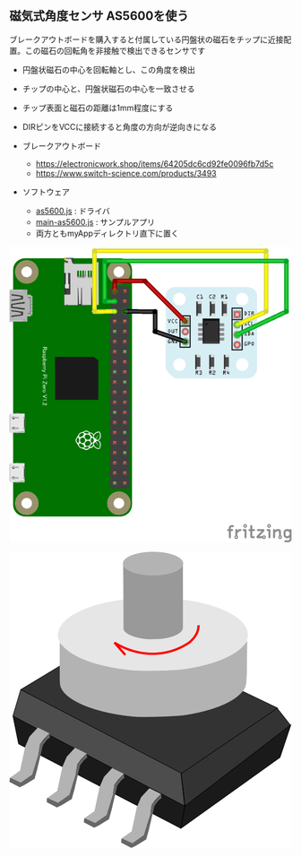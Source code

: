 ## 磁気式角度センサ AS5600を使う

ブレークアウトボードを購入すると付属している円盤状の磁石をチップに近接配置。この磁石の回転角を非接触で検出できるセンサです
* 円盤状磁石の中心を回転軸とし、この角度を検出
* チップの中心と、円盤状磁石の中心を一致させる
* チップ表面と磁石の距離は1mm程度にする
* DIRピンをVCCに接続すると角度の方向が逆向きになる
* ブレークアウトボード
  * https://electronicwork.shop/items/64205dc6cd92fe0096fb7d5c
  * https://www.switch-science.com/products/3493

* ソフトウェア
  * [as5600.js](as5600.js) : ドライバ
  * [main-as5600.js](main-as5600.js) : サンプルアプリ
  * 両方ともmyAppディレクトリ直下に置く

![AS5600.png](AS5600.png)

![AS5600_drawing.svg](AS5600_drawing.svg)
